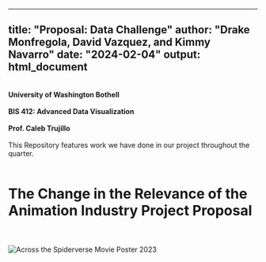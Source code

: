 
---
title: "Proposal: Data Challenge"
author: "Drake Monfregola, David Vazquez, and Kimmy Navarro"
date: "2024-02-04"
output: html_document
---
<b>
<br>University of Washington Bothell</br>
<br>BIS 412: Advanced Data Visualization</br>
<br>Prof. Caleb Trujillo</br>
</b>
<br>This Repository features work we have done in our project throughout the quarter.</br><br>
<h1>The Change in the Relevance of the Animation Industry
Project Proposal</h1></br><br>


<img src="spidey.png" alt="Across the Spiderverse Movie Poster 2023" >

